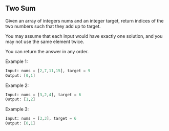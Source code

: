 ## Two Sum

Given an array of integers nums and an integer target, return indices of the two numbers such that they add up to target.

You may assume that each input would have exactly one solution, and you may not use the same element twice.

You can return the answer in any order.

Example 1:

```python
Input: nums = [2,7,11,15], target = 9
Output: [0,1]
```

Example 2:

```python
Input: nums = [3,2,4], target = 6
Output: [1,2]
```

Example 3:

```python
Input: nums = [3,3], target = 6
Output: [0,1]
```
